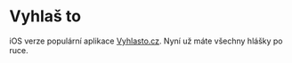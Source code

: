 # Vyhlaš to

iOS verze populární aplikace [Vyhlasto.cz](http://vyhlasto.cz). Nyní už máte všechny hlášky po ruce.
